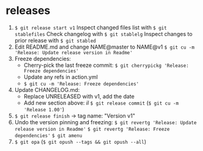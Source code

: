 # releases

1. `$ git release start v1`
   Inspect changed files list with `$ git stablefiles`
   Check changelog with `$ git stablelg`
   Inspect changes to prior release with `$ git stabled`
2. Edit README.md and change NAME@master to NAME@v1
   `$ git cu -m 'Release: Update release version in Readme'`
3. Freeze dependencies:
   - Cherry-pick the last freeze commit:
     `$ git cherrypickg 'Release: Freeze dependencies'`
   - Update any refs in action.yml
   - `$ git cu -m 'Release: Freeze dependencies'`
4. Update CHANGELOG.md:
   - Replace UNRELEASED with v1, add the date
   - Add new section above: _<Leader>il_
   `$ git release commit` (`$ git cu -m 'Release 1.00'`)
5. `$ git release finish` -> tag name: "Version v1"
6. Undo the version pinning and freezing:
   `$ git revertg 'Release: Update release version in Readme'`
   `$ git revertg 'Release: Freeze dependencies'`
   `$ git amenu`
7. `$ git opa` (`$ git opush --tags && git opush --all`)
